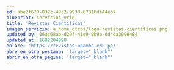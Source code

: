 ```yaml
---
id: abe2f679-032c-49c2-9933-67816df44eb7
blueprint: servicios_vrin
title: 'Revistas Científicas'
imagen_servicio: a_home_otros/logo-revistas-cientificas.png
updated_by: 06ac68ab-d29f-41e9-9b9a-dd4da3996484
updated_at: 1692204998
enlace: 'https://revistas.unamba.edu.pe/'
abre_en_otra_pestana: 'target="_blank"'
abrir_en_otra_pagina: 'target="_blank"'
---
```

